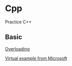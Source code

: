 # Cpp
Practice C++

## Basic

[Overloading](https://www.tutorialspoint.com/cplusplus/cpp_overloading.htm)

[Virtual example from Microsoft](https://msdn.microsoft.com/en-us/library/0y01k918.aspx)
